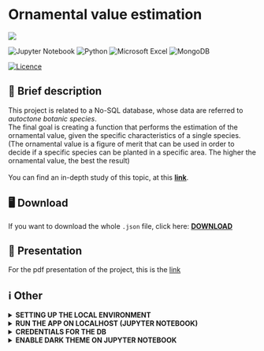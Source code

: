 # Ornamental value estimation
![](https://komarev.com/ghpvc/?username=OVE&label=Views&style=plastic&color=brightgreen)

![Jupyter Notebook](https://img.shields.io/badge/jupyter-%23FA0F00.svg?style=for-the-badge&logo=jupyter&logoColor=white)
![Python](https://img.shields.io/badge/python-3670A0?style=for-the-badge&logo=python&logoColor=ffdd54)
![Microsoft Excel](https://img.shields.io/badge/Microsoft_Excel-217346?style=for-the-badge&logo=microsoft-excel&logoColor=white)
![MongoDB](https://img.shields.io/badge/MongoDB-%234ea94b.svg?style=for-the-badge&logo=mongodb&logoColor=white)

[![Licence](https://img.shields.io/github/license/Ileriayo/markdown-badges?style=for-the-badge)](./LICENSE)

## 💐 Brief description
This project is related to a No-SQL database, whose data are referred to *autoctone botanic species*. 
<br>
The final goal is creating a function that performs the estimation of the ornamental value, given the specific characteristics of a single species.
<br>
(The ornamental value is a figure of merit that can be used in order to decide if a specific species can be planted in a specific area.
The higher the ornamental value, the best the result)
<br><br>
You can find an in-depth study of this topic, at this **[link](http://csu.unipv.it/wp-content/uploads/2022/01/Tesi-Colombini.pdf)**.


## 🖥 Download
If you want to download the whole ```.json``` file, click here:
<a href="https://drive.google.com/uc?export=download&id=1qbFqC_eSVcBgorBP0HvW2fprnrDihGQP" ><strong>DOWNLOAD</strong></a>

## 🎥 Presentation
For the pdf presentation of the project, this is the <a href="https://github.com/Amatofrancesco99/Ornamental-value-estimation/blob/main/presentation/presentation.pdf">link</a>


## ℹ️ Other


<details>
  <summary><b><strong>SETTING UP THE LOCAL ENVIRONMENT</strong></b></summary>

### 1) Clone this repo
...and navigate to its root directory.

  
### 2) Create a python virtual environment 
...calling it '.my_env' 

(For gitignore-related reasons).

```
$ python3 -m venv .my_env
```

(You'll be prompted to install the 'venv' module if you don't have it yet).

  
### 3) Activate the virtual environment:

```
$ source .my_env/bin/activate
```

If this command doesn't work try with:

```
$ . .my_env/bin/activate
```
  
In Windows 10 try with :
```
.\.my_env\Scripts\activate.bat
```

(You should notice that the console starts displaying the virtual environment's name before your username and the dollar-sign).

  
### 4) Install this app's dependencies 
... on the virtual environment you just created:
  
```
(.my_env)$ pip install -r requirements.min.txt
```

Or:
  
```
(.my_env)$ pip install -r requirements.txt
```
If you want to install the exact tested versions of the libraries.
  
</details>



<details>
  <summary><b><strong>RUN THE APP ON LOCALHOST (JUPYTER NOTEBOOK)</strong></b></summary>

### 1) Install jupyter notebook on your own device (if you don't have it yet)
  
```
(.my_env)$ pip install notebook
```
(But it should already be included in the requirements as 'jupyter').
  
### 2) Run jupyter notebook (if you already downloaded it)
  
```
(.my_env)$ jupyter notebook
```

### 3) Open the ```main.ipynb``` file
  
### 4) Enjoy 🤠
  
</details>



<details>

<summary><b><strong> CREDENTIALS FOR THE DB </strong></b></summary>

The file `settings/db_config.csv` should contain the configuration settings needed to connect to the MongoDB instance.

The file format should be as follows:

```
key,val
username,<your-username-here>
password,<your-password-here>
database,<your-database-name-here>
cluster,<your-cluster-address-here>
```

</details>

  

<details>
  <summary><b><strong>ENABLE DARK THEME ON JUPYTER NOTEBOOK </strong></b></summary>

![image](https://user-images.githubusercontent.com/80333091/149359355-6f027794-931e-45ef-95d0-4857dd9bd477.png)
     
```
pip install jupyterthemes
jt -t chesterish
```
     
</details>
